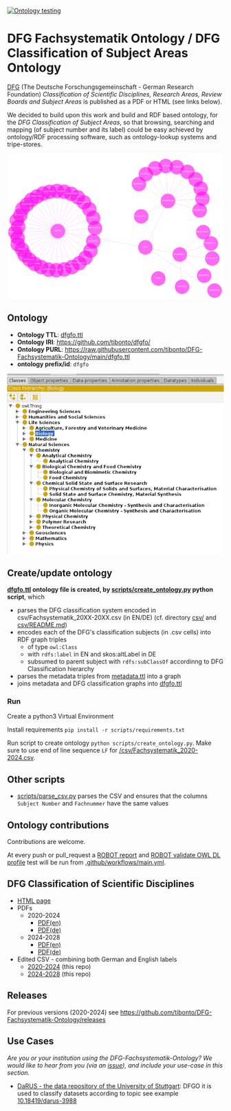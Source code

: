 
[![Ontology testing](https://github.com/tibonto/DFG-Fachsystematik-Ontology/actions/workflows/main.yml/badge.svg)](https://github.com/tibonto/DFG-Fachsystematik-Ontology/actions/workflows/main.yml)

# DFG Fachsystematik Ontology / DFG Classification of Subject Areas Ontology

[DFG](https://www.dfg.de/en) (The Deutsche Forschungsgemeinschaft - German Research Foundation) *Classification of Scientific Disciplines, Research Areas, Review Boards and Subject Areas* is published as a PDF or HTML (see links below). 

We decided to build upon this work and build and RDF based ontology, for the *DFG Classification of Subject Areas*, so that browsing, searching and mapping (of subject number and its label) could be easy achieved by ontology/RDF processing software, such as ontology-lookup systems and tripe-stores.


![WebOwl visualization of ontology classes(detail)](docs/webowl_viz_detail.png)



## Ontology

* **Ontology TTL**: [dfgfo.ttl](./dfgfo.ttl)
* **Ontology IRI**: <https://github.com/tibonto/dfgfo/>
* **Ontology PURL**: <https://raw.githubusercontent.com/tibonto/DFG-Fachsystematik-Ontology/main/dfgfo.ttl>
* **ontology prefix/id**: `dfgfo`

![screen capture of classes hierarchy in protege](./docs/dfgfo-hierarchies.png)


## Create/update ontology

**[dfgfo.ttl](./dfgfo.ttl) ontology file is created, by [scripts/create_ontology.py](./scripts/create_ontology.py) python script**, which

* parses the DFG classification system encoded in csv/Fachsystematik_20XX-20XX.csv (in EN/DE) (cf. directory [csv/](/csv/) and [csv/README.md](/csv/README.md))
* encodes each of the DFG's classification subjects (in .csv cells) into RDF graph triples
  * of type `owl:Class`
  * with `rdfs:label` in EN and skos:altLabel in DE
  * subsumed to parent subject with `rdfs:subClassOf` accordinng to DFG Classification hierarchy
* parses the metadata triples from [metadata.ttl](./metadata.ttl) into a graph
* joins metadata and DFG classification graphs into [dfgfo.ttl](./dfgfo.ttl)

### Run

Create a python3 Virtual Environment

Install requirements `pip install -r scripts/requirements.txt`

Run script to create ontology `python scripts/create_ontology.py`. Make sure to use end of line sequence `LF` for  [/csv/Fachsystematik_2020-2024.csv](/csv/Fachsystematik_2020-2024.csv).

## Other scripts

* [scripts/parse_csv.py](./scripts/parse_csv.py) parses the CSV and ensures that the columns `Subject Number` and `Fachnummer` have the same values

## Ontology contributions

Contributions are welcome.

At every push or pull_request a [ROBOT report](http://robot.obolibrary.org/report) and  [ROBOT validate OWL DL profile](http://robot.obolibrary.org/validate-profile) test will be run from [.github/workflows/main.yml](.github/workflows/main.yml).

## DFG Classification of Scientific Disciplines 

* [HTML page](https://www.dfg.de/en/research-funding/proposal-funding-process/interdisciplinarity/subject-area-structure)
* PDFs
  * 2020-2024
    * [PDF(en)](https://www.dfg.de/download/pdf/dfg_im_profil/gremien/fachkollegien/amtsperiode_2020_2024/fachsystematik_2020-2024_en_grafik.pdf)
    * [PDF(de)](https://www.dfg.de/download/pdf/dfg_im_profil/gremien/fachkollegien/amtsperiode_2020_2024/fachsystematik_2020-2024_de_grafik.pdf)
  * 2024-2028
    * [PDF(en)](https://www.dfg.de/resource/blob/331950/85717c3edb9ea8bd453d5110849865d3/fachsystematik-2024-2028-en-data.pdf)
    * [PDF(de)](https://www.dfg.de/resource/blob/331944/33422f091e941592cdc355038a865e03/fachsystematik-2024-2028-de-data.pdf)
* Edited CSV - combining both German and English labels
  * [2020-2024](/csv/2020-2024/Fachsystematik_2020-2024.csv) (this repo)
  * [2024-2028](/csv/2024-2028/Fachsystematik_2024-2028.csv) (this repo)

## Releases

For previous versions (2020-2024) see https://github.com/tibonto/DFG-Fachsystematik-Ontology/releases

## Use Cases

*Are you or your institution using the DFG-Fachsystematik-Ontology? We would like to hear from you (via an [issue](https://github.com/tibonto/DFG-Fachsystematik-Ontology/issues/)), and include your use-case in this section.*

* [DaRUS - the data repository of the University of Stuttgart](https://darus.uni-stuttgart.de/): DFGO it is used to classify datasets according to topic see example [10.18419/darus-3988](https://darus.uni-stuttgart.de/dataset.xhtml?persistentId=doi:10.18419/darus-3988)
